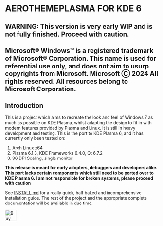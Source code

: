 # AEROTHEMEPLASMA FOR KDE 6

## WARNING: This version is very early WIP and is not fully finished. Proceed with caution.

## Microsoft® Windows™ is a registered trademark of Microsoft® Corporation. This name is used for referential use only, and does not aim to usurp copyrights from Microsoft. Microsoft Ⓒ 2024 All rights reserved. All resources belong to Microsoft Corporation.

## Introduction

This is a project which aims to recreate the look and feel of Windows 7 as much as possible on KDE Plasma, whilst adapting the design to fit in with modern features provided by Plasma and Linux.
It is still in heavy development and testing. This is the port to KDE Plasma 6, and it has currently only been tested on:

1. Arch Linux x64
2. Plasma 6.1.3, KDE Frameworks 6.4.0, Qt 6.7.2
3. 96 DPI Scaling, single monitor

**This release is meant for early adopters, debuggers and developers alike. This port lacks certain components which still need to be ported over to KDE Plasma 6. I am not responsible for broken systems, please proceed with caution**

See [INSTALL.md](./INSTALL.md) for a really quick, half baked and incomprehensive installation guide. The rest of the project and the appropriate complete documentation will be available in due time.

<a href='https://ko-fi.com/M4M2NJ9PJ' target='_blank'><img height='36' style='border:0px;height:36px;' src='https://storage.ko-fi.com/cdn/kofi2.png?v=3' border='0' alt='Buy Me a Coffee at ko-fi.com' /></a>
